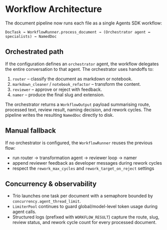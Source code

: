 # Workflow Architecture

The document pipeline now runs each file as a single Agents SDK workflow:

```
DocTask → WorkflowRunner.process_document → (Orchestrator agent ↔ specialists) → NamedDoc
```

## Orchestrated path

If the configuration defines an `orchestrator` agent, the workflow delegates the
entire conversation to that agent. The orchestrator uses handoffs to:

1. `router` – classify the document as markdown or notebook.
2. `markdown_cleaner` / `notebook_refactor` – transform the content.
3. `reviewer` – approve or reject with feedback.
4. `namer` – produce the final slug and extension.

The orchestrator returns a `WorkflowOutput` payload summarising route, processed
text, review result, naming decision, and rework cycles. The pipeline writes the
resulting `NamedDoc` directly to disk.

## Manual fallback

If no orchestrator is configured, the `WorkflowRunner` reuses the previous flow:

- run router → transformation agent → reviewer loop → namer
- append reviewer feedback as developer messages during rework cycles
- respect the `rework_max_cycles` and `rework_target_on_reject` settings

## Concurrency & observability

- Trio launches one task per document with a semaphore bounded by
  `concurrency.agent_thread_limit`.
- `LimiterPool` continues to guard global/model-level token usage during agent
  calls.
- Structured logs (prefixed with `WORKFLOW_RESULT`) capture the route, slug,
  review status, and rework cycle count for every processed document.
